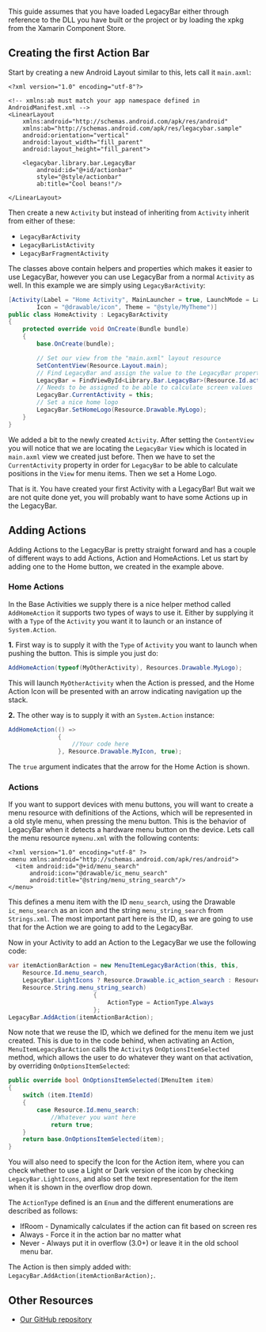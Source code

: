 This guide assumes that you have loaded LegacyBar either through reference to the DLL you have built or the project or by loading the xpkg from the Xamarin Component Store.

## Creating the first Action Bar
Start by creating a new Android Layout similar to this, lets call it `main.axml`:
```
<?xml version="1.0" encoding="utf-8"?>

<!-- xmlns:ab must match your app namespace defined in AndroidManifest.xml -->
<LinearLayout 
    xmlns:android="http://schemas.android.com/apk/res/android"
    xmlns:ab="http://schemas.android.com/apk/res/legacybar.sample"
    android:orientation="vertical"
    android:layout_width="fill_parent"
    android:layout_height="fill_parent">

    <legacybar.library.bar.LegacyBar
        android:id="@+id/actionbar"
        style="@style/actionbar"
        ab:title="Cool beans!"/>

</LinearLayout>
```

Then create a new `Activity` but instead of inheriting from `Activity` inherit from either of these:
* `LegacyBarActivity`
* `LegacyBarListActivity`
* `LegacyBarFragmentActivity`

The classes above contain helpers and properties which makes it easier to use LegacyBar, however you can use LegacyBar from a normal `Activity` as well. In this example we are simply using `LegacyBarActivity`:

```csharp
[Activity(Label = "Home Activity", MainLauncher = true, LaunchMode = LaunchMode.SingleTop,
        Icon = "@drawable/icon", Theme = "@style/MyTheme")]
public class HomeActivity : LegacyBarActivity
{
    protected override void OnCreate(Bundle bundle)
    {
        base.OnCreate(bundle);

        // Set our view from the "main.axml" layout resource
        SetContentView(Resource.Layout.main);
        // Find LegacyBar and assign the value to the LegacyBar property
        LegacyBar = FindViewById<Library.Bar.LegacyBar>(Resource.Id.actionbar);
        // Needs to be assigned to be able to calculate screen values
        LegacyBar.CurrentActivity = this;
        // Set a nice home logo
        LegacyBar.SetHomeLogo(Resource.Drawable.MyLogo);
    }
}
```

We added a bit to the newly created `Activity`. After setting the `ContentView` you will notice that we are locating the `LegacyBar` `View` which is located in `main.axml` view we created just before. Then we have to set the `CurrentActivity` property in order for `LegacyBar` to be able to calculate positions in the `View` for menu items. Then we set a Home Logo.

That is it. You have created your first Activity with a LegacyBar! But wait we are not quite done yet, you will probably want to have some Actions up in the LegacyBar.

## Adding Actions
Adding Actions to the LegacyBar is pretty straight forward and has a couple of different ways to add Actions, Action and HomeActions. Let us start by adding one to the Home button, we created in the example above.

### Home Actions
In the Base Activities we supply there is a nice helper method called `AddHomeAction` it supports two types of ways to use it. Either by supplying it with a `Type` of the `Activity` you want it to launch or an instance of `System.Action`.

**1.**
First way is to supply it with the `Type` of `Activity` you want to launch when pushing the button. This is simple you just do:

```csharp
AddHomeAction(typeof(MyOtherActivity), Resources.Drawable.MyLogo);
```

This will launch `MyOtherActivity` when the Action is pressed, and the Home Action Icon will be presented with an arrow indicating navigation up the stack.

**2.**
The other way is to supply it with an `System.Action` instance:

```csharp
AddHomeAction(() => 
              {
                  //Your code here
              }, Resource.Drawable.MyIcon, true);
```

The `true` argument indicates that the arrow for the Home Action is shown.

### Actions
If you want to support devices with menu buttons, you will want to create a menu resource with definitions of the Actions, which will be represented in a old style menu, when pressing the menu button. This is the behavior of LegacyBar when it detects a hardware menu button on the device. Lets call the menu resource `mymenu.xml` with the following contents:

```
<?xml version="1.0" encoding="utf-8" ?>
<menu xmlns:android="http://schemas.android.com/apk/res/android">
  <item android:id="@+id/menu_search"
      android:icon="@drawable/ic_menu_search"
      android:title="@string/menu_string_search"/>
</menu>
```

This defines a menu item with the ID `menu_search`, using the Drawable `ic_menu_search` as an icon and the string `menu_string_search` from `Strings.xml`. The most important part here is the ID, as we are going to use that for the Action we are going to add to the LegacyBar.

Now in your Activity to add an Action to the LegacyBar we use the following code:

```csharp
var itemActionBarAction = new MenuItemLegacyBarAction(this, this, 
	Resource.Id.menu_search, 
	LegacyBar.LightIcons ? Resource.Drawable.ic_action_search : Resource.Drawable.ic_action_search_dark,
	Resource.String.menu_string_search)
						{
							ActionType = ActionType.Always
						};
LegacyBar.AddAction(itemActionBarAction);
```

Now note that we reuse the ID, which we defined for the menu item we just created. This is due to in the code behind, when activating an Action, `MenuItemLegacyBarAction` calls the `Activity`s `OnOptionsItemSelected` method, which allows the user to do whatever they want on that activation, by overriding `OnOptionsItemSelected`:

```csharp
public override bool OnOptionsItemSelected(IMenuItem item)
{
	switch (item.ItemId)
	{
		case Resource.Id.menu_search: 
			//Whatever you want here
			return true;
	}
	return base.OnOptionsItemSelected(item); 
}
```

You will also need to specify the Icon for the Action item, where you can check whether to use a Light or Dark version of the icon by checking `LegacyBar.LightIcons`, and also set the text representation for the item when it is shown in the overflow drop down.

The `ActionType` defined is an `Enum` and the different enumerations are described as follows:

* IfRoom - Dynamically calculates if the action can fit based on screen res
* Always - Force it in the action bar no matter what
* Never - Always put it in overflow (3.0+) or leave it in the old school menu bar.

The Action is then simply added with: `LegacyBar.AddAction(itemActionBarAction);`.

## Other Resources

* [Our GitHub repository](https://github.com/Cheesebaron/LegacyBar)
